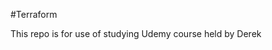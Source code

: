 #Terraform

This repo is for use of studying Udemy course held by Derek <More than certified in Terraform>
